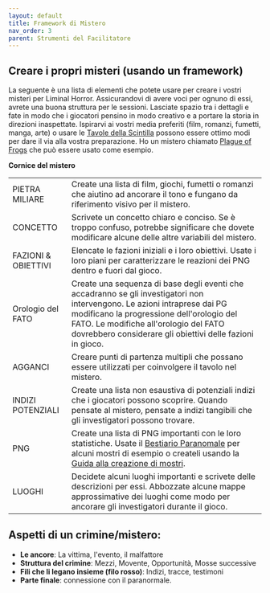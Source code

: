 ```yaml
---
layout: default
title: Framework di Mistero
nav_order: 3
parent: Strumenti del Facilitatore
---
```


## Creare i propri misteri (usando un framework)
La seguente è una lista di elementi che potete usare per creare i vostri misteri per Liminal Horror. Assicurandovi di avere voci per ognuno di essi, avrete una buona struttura per le sessioni. Lasciate spazio tra i dettagli e fate in modo che i giocatori pensino in modo creativo e a portare la storia in direzioni inaspettate. Ispirarvi ai vostri media preferiti (film, romanzi, fumetti, manga, arte) o usare le [Tavole della Scintilla](https://goblinarchives.github.io/LiminalHorror/Liminal%20Horror%20System/Spark%20Tables/) possono essere ottimo modi per dare il via alla vostra preparazione. Ho un mistero chiamato [Plague of Frogs](https://goblinarchives.itch.io/plague-of-frogs) che può essere usato come esempio.

**Cornice del mistero**

| | |
|-----------------|----------------------------|
| PIETRA MILIARE | Create una lista di film, giochi, fumetti o romanzi che aiutino ad ancorare il tono e fungano da riferimento visivo per il mistero.                           |
| CONCETTO | Scrivete un concetto chiaro e conciso. Se è troppo confuso, potrebbe significare che dovete modificare alcune delle altre variabili del mistero.
| FAZIONI & OBIETTIVI | Elencate le fazioni iniziali e i loro obiettivi. Usate i loro piani per caratterizzare le reazioni dei PNG dentro e fuori dal gioco.                 |
| Orologio del FATO | Create una sequenza di base degli eventi che accadranno se gli investigatori non intervengono. Le azioni intraprese dai PG modificano la progressione dell'orologio del FATO. Le modifiche all'orologio del FATO dovrebbero considerare gli obiettivi delle fazioni in gioco. |
| AGGANCI | Creare punti di partenza multipli che possano essere utilizzati per coinvolgere il tavolo nel mistero. |
| INDIZI POTENZIALI | Create una lista non esaustiva di potenziali indizi che i giocatori possono scoprire. Quando pensate al mistero, pensate a indizi tangibili che gli investigatori possono trovare. |
| PNG | Create una lista di PNG importanti con le loro statistiche. Usate il [Bestiario Paranomale](./Liminal%20Horror%20System/Bestiario%20Paranormale/) per alcuni mostri di esempio o createli usando la [Guida alla creazione di mostri](./Creare%20mostri/). |
| LUOGHI | Decidete alcuni luoghi importanti e scrivete delle descrizioni per essi. Abbozzate alcune mappe approssimative dei luoghi come modo per ancorare gli investigatori durante il gioco. |

## Aspetti di un crimine/mistero:
- **Le ancore**: La vittima, l'evento, il malfattore
- **Struttura del crimine**: Mezzi, Movente, Opportunità, Mosse successive
- **Fili che li legano insieme (filo rosso)**: Indizi, tracce, testimoni
- **Parte finale**: connessione con il paranormale.
